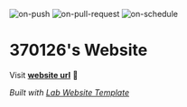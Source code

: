 
  ![on-push](../../actions/workflows/on-push.yaml/badge.svg)
  ![on-pull-request](../../actions/workflows/on-pull-request.yaml/badge.svg)
  ![on-schedule](../../actions/workflows/on-schedule.yaml/badge.svg)

  # 370126's Website

  Visit **[website url](#)** 🚀

  _Built with [Lab Website Template](https://greene-lab.gitbook.io/lab-website-template-docs)_

